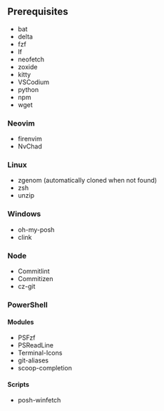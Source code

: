 ## Prerequisites
- bat
- delta
- fzf
- lf
- neofetch
- zoxide
- kitty
- VSCodium
- python
- npm
- wget

### Neovim
- firenvim
- NvChad

### Linux
- zgenom (automatically cloned when not found)
- zsh
- unzip

### Windows
- oh-my-posh
- clink

### Node
- Commitlint
- Commitizen
- cz-git

### PowerShell

#### Modules
- PSFzf
- PSReadLine
- Terminal-Icons
- git-aliases
- scoop-completion
#### Scripts
- posh-winfetch
